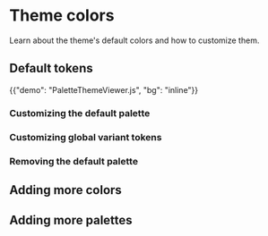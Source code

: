 # Theme colors

<p class="description">Learn about the theme's default colors and how to customize them.</p>

## Default tokens

{{"demo": "PaletteThemeViewer.js", "bg": "inline"}}

### Customizing the default palette

<!-- color tokens are grouped in `palette` node -->

### Customizing global variant tokens

### Removing the default palette

## Adding more colors

## Adding more palettes
